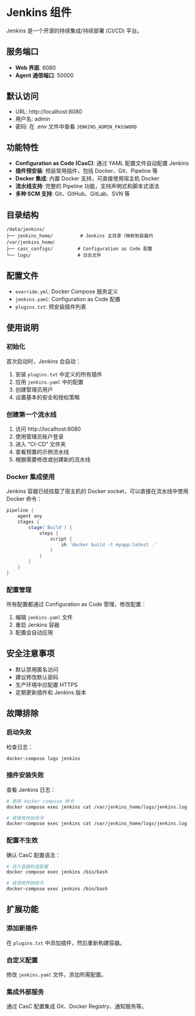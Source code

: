 # Jenkins 组件

Jenkins 是一个开源的持续集成/持续部署 (CI/CD) 平台。

## 服务端口

- **Web 界面**: 8080
- **Agent 通信端口**: 50000

## 默认访问

- URL: http://localhost:8080
- 用户名: admin
- 密码: 在 .env 文件中查看 `JENKINS_ADMIN_PASSWORD`

## 功能特性

- **Configuration as Code (CasC)**: 通过 YAML 配置文件自动配置 Jenkins
- **插件预安装**: 预装常用插件，包括 Docker、Git、Pipeline 等
- **Docker 集成**: 内置 Docker 支持，可直接使用宿主机 Docker
- **流水线支持**: 完整的 Pipeline 功能，支持声明式和脚本式语法
- **多种 SCM 支持**: Git、GitHub、GitLab、SVN 等

## 目录结构

```
/data/jenkins/
├── jenkins_home/          # Jenkins 主目录（映射到容器内 /var/jenkins_home）
├── casc_configs/         # Configuration as Code 配置
└── logs/                 # 日志文件
```

## 配置文件

- `override.yml`: Docker Compose 服务定义
- `jenkins.yaml`: Configuration as Code 配置
- `plugins.txt`: 预安装插件列表

## 使用说明

### 初始化

首次启动时，Jenkins 会自动：
1. 安装 `plugins.txt` 中定义的所有插件
2. 应用 `jenkins.yaml` 中的配置
3. 创建管理员用户
4. 设置基本的安全和授权策略

### 创建第一个流水线

1. 访问 http://localhost:8080
2. 使用管理员账户登录
3. 进入 "CI-CD" 文件夹
4. 查看预置的示例流水线
5. 根据需要修改或创建新的流水线

### Docker 集成使用

Jenkins 容器已经挂载了宿主机的 Docker socket，可以直接在流水线中使用 Docker 命令：

```groovy
pipeline {
    agent any
    stages {
        stage('Build') {
            steps {
                script {
                    sh 'docker build -t myapp:latest .'
                }
            }
        }
    }
}
```

### 配置管理

所有配置都通过 Configuration as Code 管理，修改配置：

1. 编辑 `jenkins.yaml` 文件
2. 重启 Jenkins 容器
3. 配置会自动应用

## 安全注意事项

- 默认禁用匿名访问
- 建议修改默认密码
- 生产环境中应配置 HTTPS
- 定期更新插件和 Jenkins 版本

## 故障排除

### 启动失败
检查日志：
```bash
docker-compose logs jenkins
```

### 插件安装失败
查看 Jenkins 日志：
```bash
# 使用 docker compose 命令
docker compose exec jenkins cat /var/jenkins_home/logs/jenkins.log

# 或使用传统命令
docker-compose exec jenkins cat /var/jenkins_home/logs/jenkins.log
```

### 配置不生效

确认 CasC 配置语法：

```bash
# 进入容器检查配置
docker compose exec jenkins /bin/bash

# 或使用传统命令
docker-compose exec jenkins /bin/bash
```

## 扩展功能

### 添加新插件

在 `plugins.txt` 中添加插件，然后重新构建容器。

### 自定义配置

修改 `jenkins.yaml` 文件，添加所需配置。

### 集成外部服务

通过 CasC 配置集成 Git、Docker Registry、通知服务等。